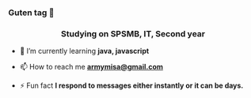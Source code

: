 ### Guten tag 👋

<h3 align="center">Studying on SPSMB, IT, Second year</h3>

- 🌱 I’m currently learning **java, javascript**

- 📫 How to reach me **armymisa@gmail.com**

- ⚡ Fun fact **I respond to messages either instantly or it can be days.**

<p align="left">
</p>

<!--
**MicolopoCZ/MicolopoCZ** is a ✨ _special_ ✨ repository because its `README.md` (this file) appears on your GitHub profile.

Here are some ideas to get you started:

- 🔭 I’m currently working on ...
- 🌱 I’m currently learning ...
- 👯 I’m looking to collaborate on ...
- 🤔 I’m looking for help with ...
- 💬 Ask me about ...
- 📫 How to reach me: ...
- 😄 Pronouns: ...
- ⚡ Fun fact: ...
-->
